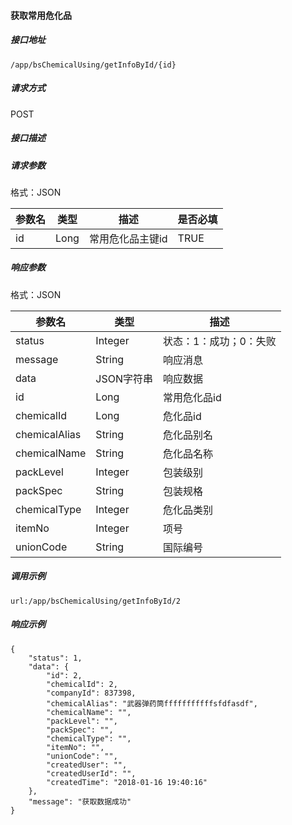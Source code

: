 #### 获取常用危化品

##### 接口地址

```
/app/bsChemicalUsing/getInfoById/{id}
```

##### 请求方式

POST

##### 接口描述

##### 请求参数

格式：JSON

| 参数名 | 类型 | 描述 | 是否必填 |
| --- | --- | --- | --- |
| id| Long | 常用危化品主键id | TRUE|


##### 响应参数

格式：JSON

| 参数名 | 类型 | 描述 |
| --- | --- | --- |
| status| Integer | 状态：1：成功；0：失败 |
| message| String | 响应消息 |
| data| JSON字符串| 响应数据 |
| id| Long | 常用危化品id | 
| chemicalId| Long | 危化品id |
| chemicalAlias| String | 危化品别名 |
| chemicalName| String | 危化品名称 |
| packLevel| Integer | 包装级别 | 
| packSpec| String | 包装规格| 
| chemicalType| Integer | 危化品类别 | 
| itemNo| Integer | 项号 | 
| unionCode| String | 国际编号 |


##### 调用示例

```
url:/app/bsChemicalUsing/getInfoById/2
```



##### 响应示例

```
{
    "status": 1,
    "data": {
        "id": 2,
        "chemicalId": 2,
        "companyId": 837398,
        "chemicalAlias": "武器弹药筒fffffffffffsfdfasdf",
        "chemicalName": "",
        "packLevel": "",
        "packSpec": "",
        "chemicalType": "",
        "itemNo": "",
        "unionCode": "",
        "createdUser": "",
        "createdUserId": "",
        "createdTime": "2018-01-16 19:40:16"
    },
    "message": "获取数据成功"
}
```

